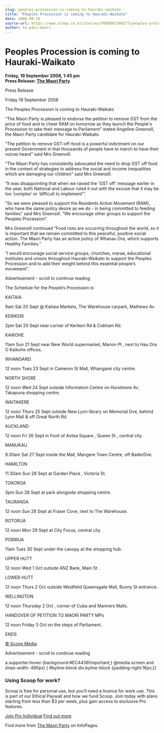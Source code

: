 ```yaml
---
slug: peoples-procession-is-coming-to-hauraki-waikato
title: "Peoples Procession is coming to Hauraki-Waikato"
date: 2008-09-19
source-url: https://www.scoop.co.nz/stories/PO0809/S00277/peoples-procession-is-coming-to-hauraki-waikato.htm
author: te-pati-maori
---
```

Peoples Procession is coming to Hauraki-Waikato
===============================================

**Friday, 19 September 2008, 1:45 pm**  
**Press Release: [The Maori Party](https://info.scoop.co.nz/The_Maori_Party)**

Press Release

Friday 19 September 2008

The Peoples Procession is coming to Hauraki-Waikato

“The Maori Party is pleased to endorse the petition to remove GST from the price of food and to cheer RAM on tomorrow as they launch the People's Procession to take their message to Parliament” stated Angeline Greensill, the Maori Party candidate for Hauraki-Waikato.

“The petition to remove GST-off-food is a powerful indictment on our present Government in that thousands of people have to march to have their voices heard” said Mrs Greensill.

"The Maori Party has consistently advocated the need to drop GST off food in the context of strategies to address the social and income inequalities which are damaging our children" said Mrs Greensill.

"It was disappointing that when we raised the 'GST off' message earlier in the year, both National and Labour ruled it out with the excuse that it may be too ‘complex’ or ‘difficult to implement’”.

"So we were pleased to support the Residents Action Movement (RAM), who have the same policy desire as we do - in being committed to feeding families" said Mrs Greensill. "We encourage other groups to support the Peoples Procession”.

Mrs Greensill continued “Food riots are occurring throughout the world, so it is important that we remain committed to this peaceful, positive social action. The Maori Party has an active policy of Whanau Ora, which supports Healthy Families.”

“I would encourage social service groups, churches, marae, educational institutes and unions throughout Hauraki-Waikato to support the Peoples Procession and to add their weight behind this essential people’s movement”.

Advertisement - scroll to continue reading





The Schedule for the People’s Procession is:

KAITAIA

9am Sat 20 Sept @ Kaitaia Markets, The Warehouse carpark, Mathews Av.

KERIKERI

2pm Sat 20 Sept near corner of Kerikeri Rd & Cobham Rd.

KAIKOHE

11am Sun 21 Sept near New World supermarket, Marion Pl , next to Hau Ora O Kaikohe offices.

WHANGAREI

12 noon Tues 23 Sept in Cameron St Mall, Whangarei city centre.

NORTH SHORE

12 noon Wed 24 Sept outside Information Centre on Hurstmere Av, Takapuna shopping centre.

WAITAKERE

12 noon Thurs 25 Sept outside New Lynn library on Memorial Dve, behind Lynn Mall & off Great North Rd.

AUCKLAND

12 noon Fri 26 Sept in front of Aotea Square , Queen St , central city.

MANUKAU

9.30am Sat 27 Sept inside the Mall, Mangere Town Centre, off BaderDve.

HAMILTON

11.30am Sun 28 Sept at Garden Place , Victoria St.

TOKOROA

3pm Sun 28 Sept at park alongside shopping centre.

TAURANGA

12 noon Sun 28 Sept at Fraser Cove, next to The Warehouse.

ROTORUA

12 noon Mon 29 Sept at City Focus, central city.

PORIRUA

11am Tues 30 Sept under the canopy at the shopping hub.

UPPER HUTT

12 noon Wed 1 Oct outside ANZ Bank, Main St .

LOWER HUTT

12 noon Thurs 2 Oct outside Westfield Queensgate Mall, Bunny St entrance.

WELLINGTON

12 noon Thursday 2 Oct , corner of Cuba and Manners Malls.

HANDOVER OF PETITION TO MAORI PARTY MPs

12 noon Friday 3 Oct on the steps of Parliament.

  
ENDS

[© Scoop Media](http://www.scoop.co.nz/about/terms.html)  

Advertisement - scroll to continue reading



a.supporter:hover {background:#EC4438!important;} @media screen and (max-width: 480px) { #byline-block div.byline-block {padding-right:16px;}}

### Using Scoop for work?

Scoop is free for personal use, but you’ll need a licence for work use. This is part of our Ethical Paywall and how we fund Scoop. Join today with plans starting from less than $3 per week, plus gain access to exclusive _Pro_ features.  
  
[Join Pro Individual](https://pro.scoop.co.nz/Individual/?from=ProIn24) [Find out more](https://pro.scoop.co.nz/using-scoop-for-work/?from=ProIn24)

Find more from [The Maori Party](https://info.scoop.co.nz/The_Maori_Party) on InfoPages.